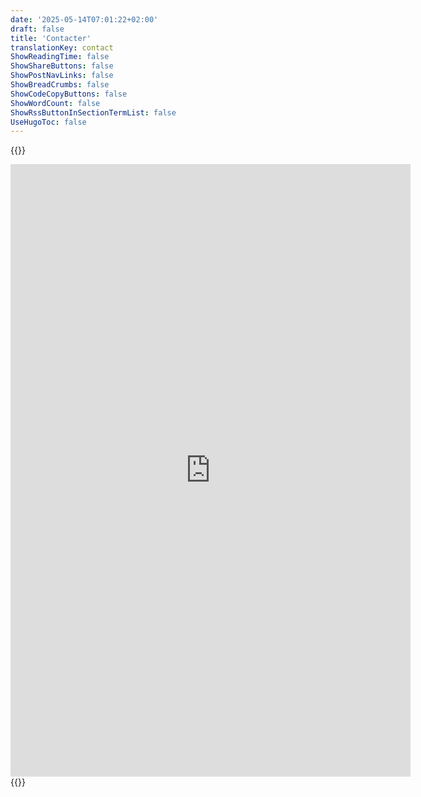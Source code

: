 ```yaml
---
date: '2025-05-14T07:01:22+02:00'
draft: false
title: 'Contacter'
translationKey: contact
ShowReadingTime: false
ShowShareButtons: false
ShowPostNavLinks: false
ShowBreadCrumbs: false
ShowCodeCopyButtons: false
ShowWordCount: false
ShowRssButtonInSectionTermList: false
UseHugoToc: false
---
```

{{<rawhtml>}}
<iframe src="https://docs.google.com/forms/d/e/1FAIpQLSdVK-hz3_OA6H0Sbl9Kt-e-P-TQ72MyhNa1R_euJaGLlz44bg/viewform?embedded=true" width="640" height="980" frameborder="0" marginheight="0" marginwidth="0">Chargement…</iframe>
{{</rawhtml>}}
